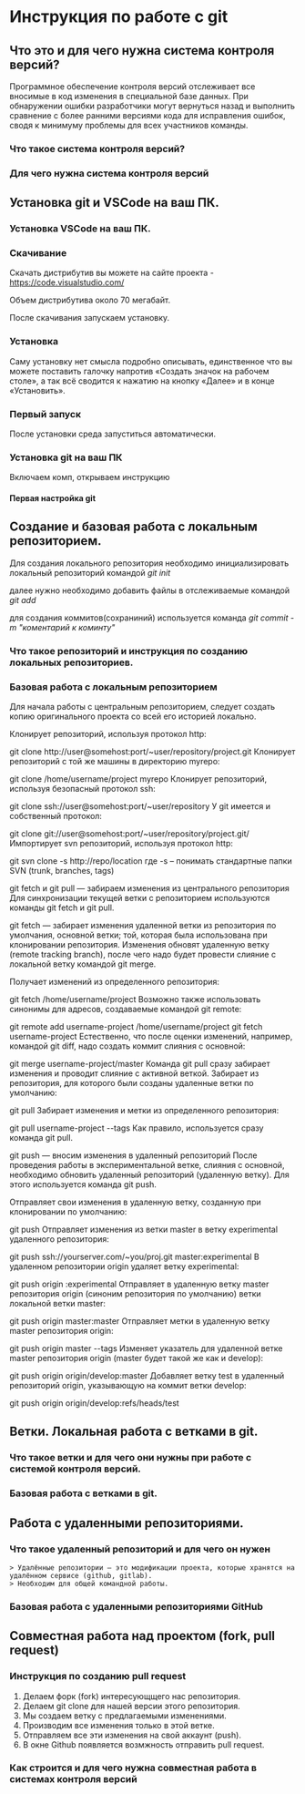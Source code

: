 
# Инструкция по работе с git

## Что это и для чего нужна система контроля версий?

Программное обеспечение контроля версий отслеживает все вносимые в код изменения в специальной базе данных. При обнаружении ошибки разработчики могут вернуться назад и выполнить сравнение с более ранними версиями кода для исправления ошибок, сводя к минимуму проблемы для всех участников команды.

### Что такое система контроля версий?

### Для чего нужна система контроля версий

## Установка git и VSCode на ваш ПК.

### Установка VSCode на ваш ПК.

### Скачивание

Скачать дистрибутив вы можете на сайте проекта - https://code.visualstudio.com/

Объем дистрибутива около 70 мегабайт.

После скачивания запускаем установку.

### Установка

Саму установку нет смысла подробно описывать, единственное что вы можете поставить галочку напротив «Создать значок на рабочем столе», а так всё сводится к нажатию на кнопку «Далее» и в конце «Установить».

### Первый запуск

После установки среда запуститься автоматически.

### Установка git на ваш ПК
Включаем комп, открываем инструкцию
#### Первая настройка git

## Создание и базовая работа с локальным репозиторием.

Для создания локального репозитория необходимо инициализировать локальный репозиторий командой *git init*

далее нужно необходимо добавить файлы в отслеживаемые командой *git add*

для создания коммитов(сохраниний) используется команда *git commit -m "коментарий к коминту"*

### Что такое репозиторий и инструкция по созданию локальных репозиториев.

### Базовая работа с локальным репозиторием

Для начала работы с центральным репозиторием, следует создать копию оригинального проекта со всей его историей локально.

Клонирует репозиторий, используя протокол http:

git clone http://user@somehost:port/~user/repository/project.git
Клонирует репозиторий с той же машины в директорию myrepo:

git clone /home/username/project myrepo
Клонирует репозиторий, используя безопасный протокол ssh:

git clone ssh://user@somehost:port/~user/repository
У git имеется и собственный протокол:

git clone git://user@somehost:port/~user/repository/project.git/
Импортирует svn репозиторий, используя протокол http:

git svn clone -s http://repo/location
где -s – понимать стандартные папки SVN (trunk, branches, tags)

git fetch и git pull — забираем изменения из центрального репозитория
Для синхронизации текущей ветки с репозиторием используются команды git fetch и git pull.

git fetch — забирает изменения удаленной ветки из репозитория по умолчания, основной ветки; той, которая была использована при клонировании репозитория. Изменения обновят удаленную ветку (remote tracking branch), после чего надо будет провести слияние с локальной ветку командой git merge.

Получает изменений из определенного репозитория:

git fetch /home/username/project
Возможно также использовать синонимы для адресов, создаваемые командой git remote:

git remote add username-project /home/username/project
git fetch username-project
Естественно, что после оценки изменений, например, командой git diff, надо создать коммит слияния с основной:

git merge username-project/master
Команда git pull сразу забирает изменения и проводит слияние с активной веткой. Забирает из репозитория, для которого были созданы удаленные ветки по умолчанию:

git pull
Забирает изменения и метки из определенного репозитория:

git pull username-project --tags
Как правило, используется сразу команда git pull.

git push — вносим изменения в удаленный репозиторий
После проведения работы в экспериментальной ветке, слияния с основной, необходимо обновить удаленный репозиторий (удаленную ветку). Для этого используется команда git push.

Отправляет свои изменения в удаленную ветку, созданную при клонировании по умолчанию:

git push
Отправляет изменения из ветки master в ветку experimental удаленного репозитория:

git push ssh://yourserver.com/~you/proj.git master:experimental
В удаленном репозитории origin удаляет ветку experimental:

git push origin :experimental
Отправляет в удаленную ветку master репозитория origin (синоним репозитория по умолчанию) ветки локальной ветки master:

git push origin master:master
Отправляет метки в удаленную ветку master репозитория origin:

git push origin master --tags
Изменяет указатель для удаленной ветке master репозитория origin (master будет такой же как и develop):

git push origin origin/develop:master
Добавляет ветку test в удаленный репозиторий origin, указывающую на коммит ветки develop:

git push origin origin/develop:refs/heads/test

## Ветки. Локальная работа с ветками в git.

### Что такое ветки и для чего они нужны при работе с системой контроля версий.

### Базовая работа с ветками в git.

## Работа с удаленными репозиториями.

### Что такое удаленный репозиторий и для чего он нужен
    > Удалённые репозитории — это модификации проекта, которые хранятся на удалённом сервисе (github, gitlab).
    > Необходим для общей командной работы.

### Базовая работа с удаленными репозиториями GitHub

## Совместная работа над проектом (fork, pull request)

### Инструкция по созданию pull request

1. Делаем форк (fork) интересующщего нас репозитория.
2. Делаем git clone для нашей версии этого репозитория.
3. Мы создаем ветку с предлагаемыми изменениями.
4. Производим все изменения только в этой ветке.
5. Отправляем все эти изменения на свой аккаунт (push).
6. В окне Github появляется возмжность отправить pull request.

### Как строится и для чего нужна совместная работа в системах контроля версий


